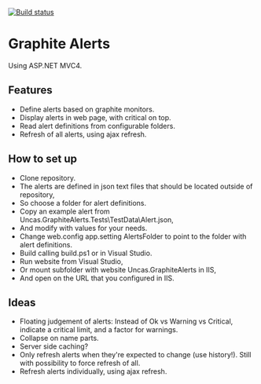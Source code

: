 [![Build status](https://ci.appveyor.com/api/projects/status/e11nosa9brw5xm6w)](https://ci.appveyor.com/project/uncas/graphitealerts)

Graphite Alerts
===============

Using ASP.NET MVC4.

Features
--------
- Define alerts based on graphite monitors.
- Display alerts in web page, with critical on top.
- Read alert definitions from configurable folders.
- Refresh of all alerts, using ajax refresh.

How to set up
-------------
- Clone repository.
- The alerts are defined in json text files that should be located outside of repository,
- So choose a folder for alert definitions.
- Copy an example alert from Uncas.GraphiteAlerts.Tests\TestData\Alert.json,
- And modify with values for your needs.
- Change web.config app.setting AlertsFolder to point to the folder with alert definitions.
- Build calling build.ps1 or in Visual Studio.
- Run website from Visual Studio,
- Or mount subfolder with website Uncas.GraphiteAlerts in IIS,
- And open on the URL that you configured in IIS.

Ideas
-----
- Floating judgement of alerts: Instead of Ok vs Warning vs Critical, indicate a critical limit, and a factor for warnings.
- Collapse on name parts.
- Server side caching?
- Only refresh alerts when they're expected to change (use history!). Still with possibility to force refresh of all.
- Refresh alerts individually, using ajax refresh.
